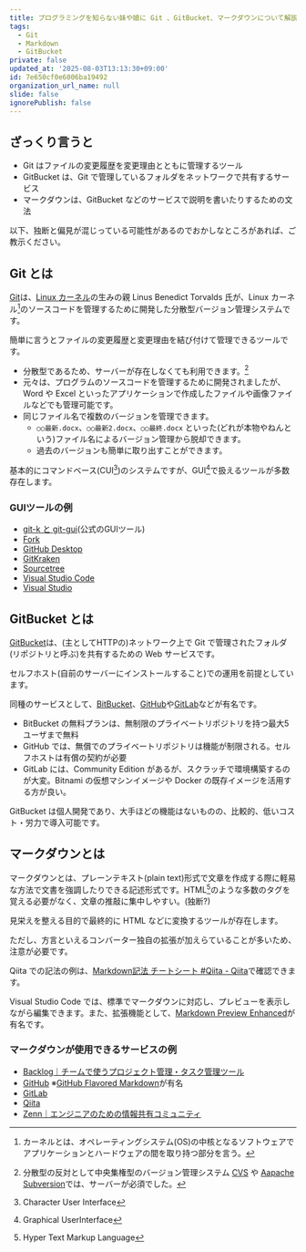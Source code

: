 ```yaml
---
title: プログラミングを知らない妹や娘に Git 、GitBucket、マークダウンについて解説するよ
tags:
  - Git
  - Markdown
  - GitBucket
private: false
updated_at: '2025-08-03T13:13:30+09:00'
id: 7e650cf0e6006ba19492
organization_url_name: null
slide: false
ignorePublish: false
---
```

## ざっくり言うと

- Git はファイルの変更履歴を変更理由とともに管理するツール
- GitBucket は、Git で管理しているフォルダをネットワークで共有するサービス
- マークダウンは、GitBucket などのサービスで説明を書いたりするための文法

以下、独断と偏見が混じっている可能性があるのでおかしなところがあれば、ご教示ください。

## Git とは

[Git](https://git-scm.com/)は、[Linux カーネル](https://www.kernel.org/)の生みの親 Linus Benedict Torvalds 氏が、Linux カーネル[^1]のソースコードを管理するために開発した分散型バージョン管理システムです。

簡単に言うとファイルの変更履歴と変更理由を結び付けて管理できるツールです。

- 分散型であるため、サーバーが存在しなくても利用できます。[^2]
- 元々は、プログラムのソースコードを管理するために開発されましたが、Word や Excel といったアプリケーションで作成したファイルや画像ファイルなどでも管理可能です。
- 同じファイル名で複数のバージョンを管理できます。
  - `○○最新.docx`、`○○最新2.docx`、`○○最終.docx` といった(どれが本物やねんという)ファイル名によるバージョン管理から脱却できます。
  - 過去のバージョンも簡単に取り出すことができます。

基本的にコマンドベース(CUI[^3])のシステムですが、GUI[^4]で扱えるツールが多数存在します。

[^1]: カーネルとは、オペレーティングシステム(OS)の中核となるソフトウェアでアプリケーションとハードウェアの間を取り持つ部分を言う。
[^2]: 分散型の反対として中央集権型のバージョン管理システム [CVS](https://www.nongnu.org/cvs/) や [Aapache Subversion](https://subversion.apache.org/)では、サーバーが必須でした。
[^3]: Character User Interface
[^4]: Graphical UserInterface

### GUIツールの例

- [git-k と git-gui](https://git-scm.com/book/ja/v2/%E4%BB%98%E9%8C%B2-A:-%E3%81%9D%E3%81%AE%E4%BB%96%E3%81%AE%E7%92%B0%E5%A2%83%E3%81%A7%E3%81%AEGit-%E3%82%B0%E3%83%A9%E3%83%95%E3%82%A3%E3%82%AB%E3%83%AB%E3%82%A4%E3%83%B3%E3%82%BF%E3%83%95%E3%82%A7%E3%83%BC%E3%82%B9)(公式のGUIツール)
- [Fork](https://git-fork.com/)
- [GitHub Desktop](https://github.com/apps/desktop)
- [GitKraken](https://www.gitkraken.com/)
- [Sourcetree](https://www.sourcetreeapp.com/)
- [Visual Studio Code](https://code.visualstudio.com/)
- [Visual Studio](https://visualstudio.microsoft.com/ja/)

## GitBucket とは

[GitBucket](https://gitbucket.github.io/)は、(主としてHTTPの)ネットワーク上で Git で管理されたフォルダ(リポジトリと呼ぶ)を共有するための Web サービスです。

セルフホスト(自前のサーバーにインストールすること)での運用を前提としています。

同種のサービスとして、[BitBucket](https://bitbucket.org/)、[GitHub](https://github.com/)や[GitLab](https://about.gitlab.com/)などが有名です。

- BitBucket の無料プランは、無制限のプライベートリポジトリを持つ最大5ユーザまで無料
- GitHub では、無償でのプライベートリポジトリは機能が制限される。セルフホストは有償の契約が必要
- GitLab には、Community Edition があるが、スクラッチで環境構築するのが大変。Bitnami の仮想マシンイメージや Docker の既存イメージを活用する方が良い。

GitBucket は個人開発であり、大手ほどの機能はないものの、比較的、低いコスト・労力で導入可能です。

## マークダウンとは

マークダウンとは、プレーンテキスト(plain text)形式で文章を作成する際に軽易な方法で文書を強調したりできる記述形式です。HTML[^5]のような多数のタグを覚える必要がなく、文章の推敲に集中しやすい。(独断?)

見栄えを整える目的で最終的に HTML などに変換するツールが存在します。

ただし、方言といえるコンバーター独自の拡張が加えらていることが多いため、注意が必要です。

Qiita での記法の例は、[Markdown記法 チートシート #Qiita - Qiita](https://qiita.com/Qiita/items/c686397e4a0f4f11683d)で確認できます。

Visual Studio Code では、標準でマークダウンに対応し、プレビューを表示しながら編集できます。また、拡張機能として、[Markdown Preview Enhanced](https://shd101wyy.github.io/markdown-preview-enhanced/#/?id=markdown-preview-enhanced)が有名です。

### マークダウンが使用できるサービスの例

- [Backlog｜チームで使うプロジェクト管理・タスク管理ツール](https://backlog.com/ja/)
- [GitHub](https://github.com/) ※[GitHub Flavored Markdown](https://github.github.com/gfm/)が有名
- [GitLab](https://about.gitlab.com/)
- [Qiita](https://qiita.com/)
- [Zenn｜エンジニアのための情報共有コミュニティ](https://zenn.dev/)

[^5]: Hyper Text Markup Language
